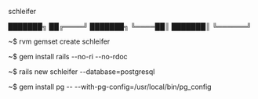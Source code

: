schleifer

███████╗
██╔════╝
███████╗
╚════██║
███████║
╚══════╝

                                                                   
~$ rvm gemset create schleifer

~$ gem install rails --no-ri --no-rdoc

~$ rails new schleifer --database=postgresql

~$ gem install pg -- --with-pg-config=/usr/local/bin/pg_config
